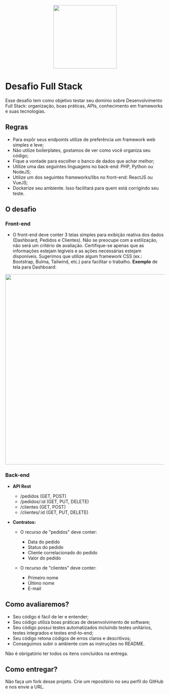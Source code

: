 <p align="center">
  <img src="https://menu.com.vc/media/store/logo/websites/1/Imagem1.png" width="200">
</p>

# Desafio Full Stack

Esse desafio tem como objetivo testar seu domínio sobre Desenvolvimento Full Stack: organização, boas práticas, APIs, conhecimento em frameworks e suas tecnologias.

## Regras

- Para expôr seus endpoints utilize de preferência um framework web simples e leve;
- Não utilize boilerplates, gostamos de ver como você organiza seu código;
- Fique a vontade para escolher o banco de dados que achar melhor;
- Utilize uma das seguintes linguagens no back-end: PHP, Python ou NodeJS;
- Utilize um dos seguintes frameworks/libs no front-end: ReactJS ou VueJS;
- Dockerize seu ambiente. Isso facilitará para quem está corrigindo seu teste.

## O desafio

### Front-end

- O front-end deve conter 3 telas simples para exibição reativa dos dados (Dashboard, Pedidos e Clientes). Não se preocupe com a estilização, não será um critério de avaliação. Certifique-se apenas que as informações estejam legíveis e as ações necessárias estejam disponíveis. Sugerimos que utilize algum framework CSS (ex.: Bootstrap, Bulma, Tailwind, etc.) para facilitar o trabalho. **Exemplo** de tela para Dashboard:

<p align="center">
  <img src="https://i.imgur.com/tqrPz2F.png" width="600">
</p>

### Back-end

- **API Rest**

  - /pedidos (GET, POST)
  - /pedidos/:id (GET, PUT, DELETE)
  - /clientes (GET, POST)
  - /clientes/:id (GET, PUT, DELETE)

- **Contratos:**

  - O recurso de "pedidos" deve conter:

    - Data do pedido
    - Status do pedido
    - Cliente correlacionado do pedido
    - Valor do pedido

  - O recurso de "clientes" deve conter:
    - Primeiro nome
    - Último nome
    - E-mail

## Como avaliaremos?

- Seu código é fácil de ler e entender;
- Seu código utiliza boas práticas de desenvolvimento de software;
- Seu código possui testes automatizados incluindo testes unitários, testes integrados e testes end-to-end;
- Seu código retona códigos de erros claros e descritivos;
- Conseguimos subir o ambiente com as instruções no README.

Não é obrigatório ter todos os itens concluídos na entrega.

## Como entregar?

Não faça um fork desse projeto. Crie um repositório no seu perfil do GitHub e nos envie a URL.
